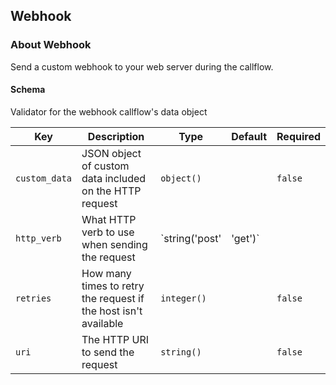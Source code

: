 ## Webhook

### About Webhook

Send a custom webhook to your web server during the callflow.

#### Schema

Validator for the webhook callflow's data object



Key | Description | Type | Default | Required
--- | ----------- | ---- | ------- | --------
`custom_data` | JSON object of custom data included on the HTTP request | `object()` |   | `false`
`http_verb` | What HTTP verb to use when sending the request | `string('post' | 'get')` |   | `false`
`retries` | How many times to retry the request if the host isn't available | `integer()` |   | `false`
`uri` | The HTTP URI to send the request | `string()` |   | `false`



